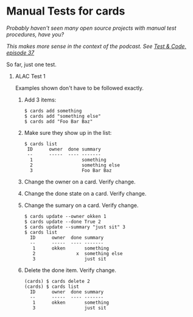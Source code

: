 # Manual Tests for cards

*Probably haven't seen many open source projects with manual test procedures, have you?*

*This makes more sense in the context of the podcast. See [Test & Code, episode 37](http://testandcode.com/37)*

So far, just one test.

1. ALAC Test 1

    Examples shown don't have to be followed exactly.

    1. Add 3 items:

        ~~~
        $ cards add something
        $ cards add "something else"
        $ cards add "Foo Bar Baz"
        ~~~

    2. Make sure they show up in the list:
        ~~~
        $ cards list
         ID      owner  done summary
         --      -----  ---- -------
          1                  something
          2                  something else
          3                  Foo Bar Baz
        ~~~

    3. Change the owner on a card. Verify change.
    4. Change the done state on a card. Verify change.
    5. Change the sumary on a card. Verify change.

        ~~~
        $ cards update --owner okken 1
        $ cards update --done True 2
        $ cards update --summary "just sit" 3
        $ cards list
          ID      owner  done summary
          --      -----  ---- -------
           1      okken       something
           2               x  something else
           3                  just sit
        ~~~

    6. Delete the done item. Verify change.

        ~~~
        (cards) $ cards delete 2
        (cards) $ cards list
          ID      owner  done summary
          --      -----  ---- -------
           1      okken       something
           3                  just sit
        ~~~


